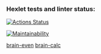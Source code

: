 ### Hexlet tests and linter status:
[![Actions Status](https://github.com/StanislavSol/php-project-45/actions/workflows/hexlet-check.yml/badge.svg)](https://github.com/StanislavSol/php-project-45/actions)

[![Maintainability](https://api.codeclimate.com/v1/badges/ecb0c5c42c51d90926dc/maintainability)](https://codeclimate.com/github/StanislavSol/php-project-45/maintainability)

[brain-even](https://asciinema.org/a/yL1jSMa9vt84dhNNMgeer4iHi)
[brain-calc](https://asciinema.org/a/KjSORzzivT8xa17qyYx41F5z3)
